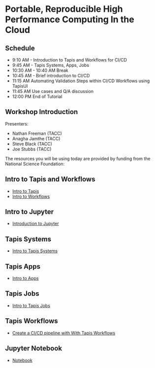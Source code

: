 # Portable, Reproducible High Performance Computing In the Cloud

## Schedule

* 9:10 AM - Introduction to Tapis and Workflows for CI/CD
* 9:45 AM - Tapis Systems, Apps, Jobs 
* 10:30 AM - 10:40 AM Break 
* 10:45 AM - Brief introduction to CI/CD
* 11:15 AM Automating Validation Steps within CI/CD Workflows using TapisUI
* 11:45 AM Use cases and Q/A discussion
* 12:00 PM End of Tutorial


## Workshop Introduction
Presenters: 
* Nathan Freeman (TACC)
* Anagha Jamthe (TACC)
* Steve Black (TACC)
* Joe Stubbs (TACC)

The resources you will be using today are provided by funding from the National Science Foundation:

## Intro to Tapis and Workflows
* [Intro to Tapis](./block1/01-intro-to-tapis.md)
* [Intro to Workflows](./block1/05-intro-to-workflows.md)

## Intro to Jupyter
* [Introduction to Jupyter](./block1/intro-to-jupyter.md)
 
## Tapis Systems
* [Intro to Tapis Systems](./block1/02-systems.md)

## Tapis Apps
  * [Intro to Apps](./block1/03-apps.md)
  
## Tapis Jobs
* [Intro to Tapis Jobs](./block1/04-jobs.md)

## Tapis Workflows
* [Create a CI/CD pipeline with With Tapis Workflows](./block1/Tapis_workflows_mpm.ipynb)

## Jupyter Notebook
* [Notebook](./block1/Tapis_workflows_mpm.ipynb)
 